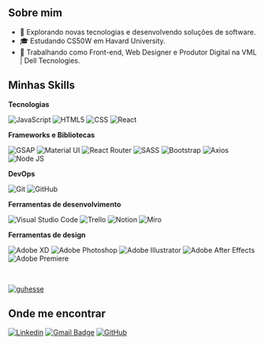 ## Sobre mim

- 🤔 Explorando novas tecnologias e desenvolvendo soluções de software.
- 🎓 Estudando CS50W em Havard University.
- 💼 Trabalhando como Front-end, Web Designer e Produtor Digital na VML | Dell Tecnologies.

## Minhas Skills

**Tecnologias**

![JavaScript](https://img.shields.io/badge/-JavaScript-333333?style=flat&logo=javascript)
![HTML5](https://img.shields.io/badge/-HTML5-333333?style=flat&logo=HTML5)
![CSS](https://img.shields.io/badge/-CSS-333333?style=flat&logo=CSS3&logoColor=1572B6)
![React](https://img.shields.io/badge/-React-333333?style=flat&logo=react)

**Frameworks e Bibliotecas**

![GSAP](https://img.shields.io/badge/-GSAP-333333?style=flat&logo=greensock)
![Material UI](https://img.shields.io/badge/-Material%20UI-333333?style=flat&logo=mui)
![React Router](https://img.shields.io/badge/-React_Router-333333?style=flat&logo=react-router)
![SASS](https://img.shields.io/badge/-Sass-333333?style=flat&logo=sass)
![Bootstrap](https://img.shields.io/badge/-Bootstrap-333333?style=flat&logo=bootstrap)
![Axios](https://img.shields.io/badge/-Axios-333333?style=flat&logo=axios)
![Node JS](https://img.shields.io/badge/-Node%20JS-333333?style=flat&logo=nodedotjs)

**DevOps**

![Git](https://img.shields.io/badge/-Git-333333?style=flat&logo=git)
![GitHub](https://img.shields.io/badge/-GitHub-333333?style=flat&logo=github)

**Ferramentas de desenvolvimento**

![Visual Studio Code](https://img.shields.io/badge/-Visual%20Studio%20Code-333333?style=flat&logo=visual-studio-code&logoColor=007ACC)
![Trello](https://img.shields.io/badge/-Trello-333333?style=flat&logo=trello&logoColor=007ACC)
![Notion](https://img.shields.io/badge/-Notion-333333?style=flat&logo=notion&logoColor=007ACC)
![Miro](https://img.shields.io/badge/-Miro-333333?style=flat&logo=miro&logoColor=007ACC)

**Ferramentas de design**

![Adobe XD](https://img.shields.io/badge/-Adobe%20XD-333333?style=flat&logo=adobe-xd&logoColor=007ACC)
![Adobe Photoshop](https://img.shields.io/badge/Adobe%20Photoshop-333333?style=flat&logo=Adobe%20Photoshop&logoColor=007ACC)
![Adobe Illustrator](https://img.shields.io/badge/Adobe%20Illustrator-333333?style=flat&logo=Adobe%20Illustrator&logoColor=007ACC)
![Adobe After Effects](https://img.shields.io/badge/Adobe%20After%20Effects-333333?style=flat&logo=Adobe%20after%20effects&logoColor=007ACC)
![Adobe Premiere](https://img.shields.io/badge/Adobe%20Premiere%20Pro-333333?style=flat&logo=Adobe%20Premiere%20Pro&logoColor=007ACC)


<br/>

[![guhesse](https://github-readme-stats.vercel.app/api/top-langs/?username=guhesse&layout=compact&theme=tokyonight)](https://github.com/anuraghazra/github-readme-stats)

## Onde me encontrar

[![Linkedin](https://img.shields.io/badge/-guhesse-blue?style=flat-square&logo=Linkedin&logoColor=white&link=https://www.linkedin.com/in/guhesse/)](https://www.linkedin.com/in/guhesse/)
[![Gmail Badge](https://img.shields.io/badge/-hesse.gustavo@gmail.com-006bed?style=flat-square&logo=Gmail&logoColor=white&link=mailto:hesse.gustavo@gmail.com)](mailto:hesse.gustavo@gmail.com)
[![GitHub](https://img.shields.io/badge/-guhesse-006bed?style=social&logo=GitHub&logoColor=black&link=mailto:hesse.gustavo@gmail.com)](https://github.com/guhesse)
